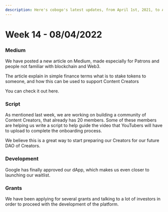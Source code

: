 ```yaml
---
description: Here's cobogo's latest updates, from April 1st, 2021, to April 8th, 2022
---
```


# Week 14 - 08/04/2022

### Medium

We have posted a new article on Medium, made especially for Patrons and people not familiar with blockchain and Web3.&#x20;

The article explain in simple finance terms what is to stake tokens to someone, and how this can be used to support Content Creators

You can check it out here.

### Script

As mentioned last week, we are working on building a community of Content Creators, that already has 20 members. Some of these members are helping us write a script to help guide the video that YouTubers will have to upload to complete the onboarding process.

We believe this is a great way to start preparing our Creators for our future DAO of Creators.

### Development

Google has finally approved our dApp, which makes us even closer to launching our waitlist.

### Grants

We have been applying for several grants and talking to a lot of investors in order to proceed with the development of the platform.
